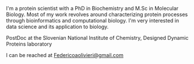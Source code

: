 I'm a protein scientist with a PhD in Biochemistry and M.Sc in Molecular Biology. Most of my work revolves around characterizing protein processes through bioinformatics and computational biology. I'm very interested in data science and its application to biology.

PostDoc at the Slovenian National Institute of Chemistry, Designed Dynamic Proteins laboratory

I can be reached at Federicoaolivieri@gmail.com

<!--
**FAOlivieri/FAOlivieri** is a ✨ _special_ ✨ repository because its `README.md` (this file) appears on your GitHub profile.

Here are some ideas to get you started:

- 🔭 I’m currently working on ...
- 🌱 I’m currently learning ...
- 👯 I’m looking to collaborate on ...
- 🤔 I’m looking for help with ...
- 💬 Ask me about ...
- 📫 How to reach me: ...
- 😄 Pronouns: ...
- ⚡ Fun fact: ...
-->
